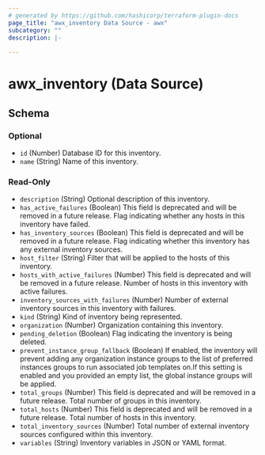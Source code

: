 ```yaml
---
# generated by https://github.com/hashicorp/terraform-plugin-docs
page_title: "awx_inventory Data Source - awx"
subcategory: ""
description: |-
  
---
```


# awx_inventory (Data Source)





<!-- schema generated by tfplugindocs -->
## Schema

### Optional

- `id` (Number) Database ID for this inventory.
- `name` (String) Name of this inventory.

### Read-Only

- `description` (String) Optional description of this inventory.
- `has_active_failures` (Boolean) This field is deprecated and will be removed in a future release. Flag indicating whether any hosts in this inventory have failed.
- `has_inventory_sources` (Boolean) This field is deprecated and will be removed in a future release. Flag indicating whether this inventory has any external inventory sources.
- `host_filter` (String) Filter that will be applied to the hosts of this inventory.
- `hosts_with_active_failures` (Number) This field is deprecated and will be removed in a future release. Number of hosts in this inventory with active failures.
- `inventory_sources_with_failures` (Number) Number of external inventory sources in this inventory with failures.
- `kind` (String) Kind of inventory being represented.
- `organization` (Number) Organization containing this inventory.
- `pending_deletion` (Boolean) Flag indicating the inventory is being deleted.
- `prevent_instance_group_fallback` (Boolean) If enabled, the inventory will prevent adding any organization instance groups to the list of preferred instances groups to run associated job templates on.If this setting is enabled and you provided an empty list, the global instance groups will be applied.
- `total_groups` (Number) This field is deprecated and will be removed in a future release. Total number of groups in this inventory.
- `total_hosts` (Number) This field is deprecated and will be removed in a future release. Total number of hosts in this inventory.
- `total_inventory_sources` (Number) Total number of external inventory sources configured within this inventory.
- `variables` (String) Inventory variables in JSON or YAML format.
